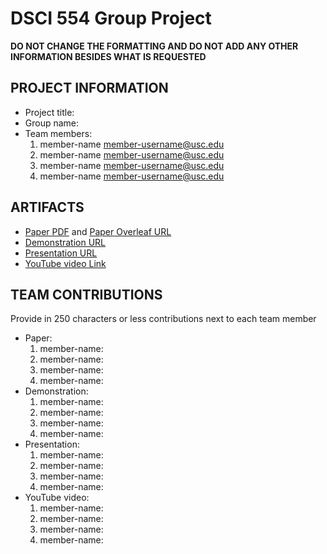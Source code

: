 # DSCI 554 Group Project

**DO NOT CHANGE THE FORMATTING AND DO NOT ADD ANY OTHER INFORMATION BESIDES WHAT IS REQUESTED**

## PROJECT INFORMATION

- Project title:
- Group name:
- Team members:
  1. member-name member-username@usc.edu
  2. member-name member-username@usc.edu
  3. member-name member-username@usc.edu
  4. member-name member-username@usc.edu

## ARTIFACTS

- [Paper PDF](<article-pdf-url>) and [Paper Overleaf URL](<overleaf-article-url>)
- [Demonstration URL](<demo-url>)
- [Presentation URL](<presentation-pdf-url>)
- [YouTube video Link](<youtube-video-url>)

## TEAM CONTRIBUTIONS

Provide in 250 characters or less contributions next to each team member
- Paper:
  1. member-name: 
  2. member-name:
  3. member-name:
  4. member-name:
- Demonstration:
  1. member-name: 
  2. member-name:
  3. member-name:
  4. member-name:
- Presentation:
  1. member-name: 
  2. member-name:
  3. member-name:
  4. member-name: 
- YouTube video:
  1. member-name: 
  2. member-name:
  3. member-name:
  4. member-name:
 
